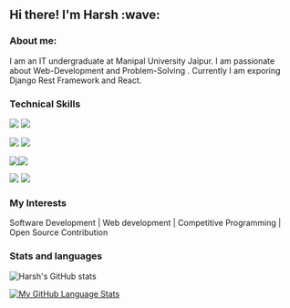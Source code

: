 
<!--
**4doctorstrange/4doctorstrange** is a ✨ _special_ ✨ repository because its `README.md` (this file) appears on your GitHub profile.
[![Anurag's GitHub stats](https://github-readme-stats.vercel.app/api?username=anuraghazra)](https://github.com/anuraghazra/github-readme-stats)
-->

<h2> Hi there! I'm Harsh :wave:</h2>

<h3>About me:</h3>
I am an IT undergraduate at Manipal University Jaipur. I am passionate about Web-Development and Problem-Solving . Currently I am exporing Django Rest Framework and React.

<h3>Technical Skills </h3>
<p><img src="https://img.shields.io/badge/Python-14354C?style=for-the-badge&logo=python&logoColor=white" /> <img src="https://img.shields.io/badge/Java-ED8B00?style=for-the-badge&logo=java&logoColor=white"</p>
<p><img src="https://img.shields.io/badge/Django-092E20?style=for-the-badge&logo=django&logoColor=white" /> <img src="https://img.shields.io/badge/Flask-000000?style=for-the-badge&logo=flask&logoColor=white" /> </p>

<p><img src="https://img.shields.io/badge/JavaScript-323330?style=for-the-badge&logo=javascript&logoColor=F7DF1E"><img src="https://img.shields.io/badge/Git-F05032?style=for-the-badge&logo=git&logoColor=white" /></p>

<p><img src="https://img.shields.io/badge/SQLite-07405E?style=for-the-badge&logo=sqlite&logoColor=white"/> <img src="https://img.shields.io/badge/PostgreSQL-316192?style=for-the-badge&logo=postgresql&logoColor=white" /></p>


<h3>My Interests</h3>
<p>Software Development | Web development | Competitive Programming | Open Source Contribution</p>

<h3>Stats and languages</h3>

![Harsh's GitHub stats](https://github-readme-stats.vercel.app/api?username=4doctorstrange&show_icons=true&theme=chartreuse-dark )<br>

[![My GitHub Language Stats](https://github-readme-stats.vercel.app/api/top-langs/?username=4doctorstrange&langs_count=5&theme=chartreuse-dark)]()


<!--

Here are some ideas to get you started:

-  I’m currently working on ... 
- 🌱 I’m currently learning ... Django Rest Framework, React
- 👯 I’m looking to collaborate on ...   Django Projects
- 🤔 I’m looking for help with ...
- 💬 Ask me about ...
- 📫 How to reach me: ... 
- 😄 Pronouns: ...
- ⚡ Fun fact: ...
-->

